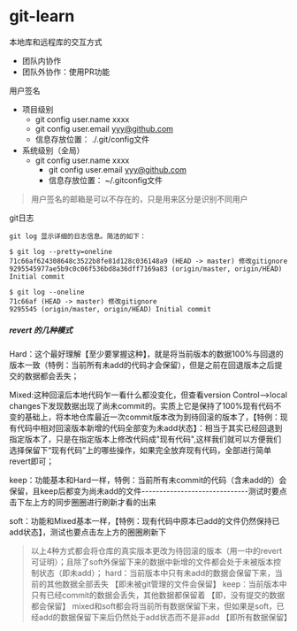 # git-learn

本地库和远程库的交互方式
- 团队内协作
- 团队外协作：使用PR功能

用户签名
- 项目级别
    - git config user.name xxxx
    - git config user.email yyy@github.com
    - 信息存放位置： ./.git/config文件
- 系统级别（全局）
    - git config user.name xxxx
        - git config user.email yyy@github.com
        - 信息存放位置： ~/.gitconfig文件
> 用户签名的邮箱是可以不存在的，只是用来区分是识别不同用户

git日志
```
git log 显示详细的日志信息。简洁的如下：

$ git log --pretty=oneline
71c66af624308648c3522b8fe81d128c036148a9 (HEAD -> master) 修改gitignore
9295545977ae5b9c0c06f536bd8a36dff7169a83 (origin/master, origin/HEAD) Initial commit

$ git log --oneline
71c66af (HEAD -> master) 修改gitignore
9295545 (origin/master, origin/HEAD) Initial commit
```




##### revert 的几种模式
Hard：这个最好理解【至少要掌握这种】，就是将当前版本的数据100%与回退的版本一致（特例：当前所有未add的代码才会保留），但是之前在回退版本之后提交的数据都会丢失；

Mixed:这种回滚后本地代码乍一看什么都没变化，但查看version Control–>local changes下发现数据出现了尚未commit的。实质上它是保持了100%现有代码不变的基础上，将本地仓库最近一次commit版本改为到待回滚的版本了，【特例：现有代码中相对回滚版本新增的代码全部变为未add状态】：相当于其实已经回退到指定版本了，只是在指定版本上修改代码成"现有代码",这样我们就可以方便我们选择保留下“现有代码”上的哪些操作，如果完全放弃现有代码，全部进行简单revert即可；

keep：功能基本和Hard一样，特例：当前所有未commit的代码（含未add的）会保留，且keep后都变为尚未add的文件------------------------------测试时要点击下左上方的同步圈圈进行刷新才看的出来

soft：功能和Mixed基本一样，【特例：现有代码中原本已add的文件仍然保持已add状态】，测试也要点击左上方的圈圈刷新下

> 以上4种方式都会将仓库的真实版本更改为待回滚的版本（用一中的revert可证明）；且除了soft外保留下来的数据中新增的文件都会处于未被版本控制状态（即未add）；
  hard：当前版本中只有未add的数据会保留下来，当前的其他数据全部丢失
  【即未被git管理的文件会保留】
  keep：当前版本中只有已经commit的数据会丢失，其他数据都保留着
  【即，没有提交的数据都会保留】
  mixed和soft都会将当前所有数据保留下来，但如果是soft，已经add的数据保留下来后仍然处于add状态而不是非add
  【即所有数据保留】